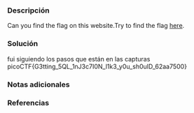 ### Descripción 
Can you find the flag on this website.Try to find the flag [here](http://saturn.picoctf.net:63852/).
### Solución 
fui siguiendo los pasos que están en las capturas
picoCTF{G3tting_5QL_1nJ3c7I0N_l1k3_y0u_sh0ulD_62aa7500}
### Notas adicionales
### Referencias